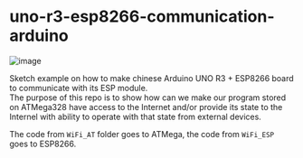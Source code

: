 # uno-r3-esp8266-communication-arduino

![image](https://user-images.githubusercontent.com/6574672/217853286-a6c742c2-6b6f-4902-ace2-20c9dff3a4e7.png)


Sketch example on how to make chinese Arduino UNO R3 + ESP8266 board to communicate with its ESP module.<br />
The purpose of this repo is to show how can we make our program stored on ATMega328 have access to the Internet and/or provide its state to the Internel with ability to operate with that state from external devices.

The code from `WiFi_AT` folder goes to ATMega, the code from `WiFi_ESP` goes to ESP8266.
